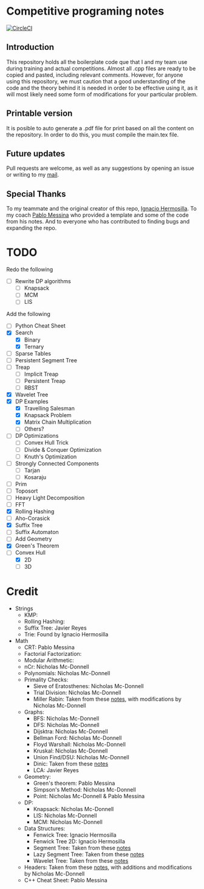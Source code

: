 # Competitive programing notes

[![CircleCI](https://circleci.com/gh/N9199/apuntes_icpc.svg?style=svg)](https://circleci.com/gh/N9199/apuntes_icpc)

## Introduction

This repository holds all the boilerplate code que that I and my team use during training and actual competitions. Almost all .cpp files are ready to be copied and pasted, including relevant comments. However, for anyone using this repository, we must caution that a good understanding of the code and the theory behind it is needed in order to be effective using it, as it will most likely need some form of modifications for your particular problem.

## Printable version

It is posible to auto generate a .pdf file for print based on all the content on the repository. In order to do this, you must compile the main.tex file.

## Future updates

Pull requests are welcome, as well as any suggestions by opening an issue or writing to my [mail](namcdonnell@uc.cl).

## Special Thanks

To my teammate and the original creator of this repo, [Ignacio Hermosilla](https://github.com/ignaciohermosillacornejo). To my coach [Pablo Messina](https://github.com/PabloMessina) who provided a template and some of the code from his notes. And to everyone who has contributed to finding bugs and expanding the repo.

# TODO

Redo the following

-   [ ] Rewrite DP algorithms
    -   [ ] Knapsack
    -   [ ] MCM
    -   [ ] LIS

Add the following

-   [ ] Python Cheat Sheet
-   [x] Search
    -   [x] Binary
    -   [x] Ternary
-   [ ] Sparse Tables
-   [ ] Persistent Segment Tree
-   [ ] Treap
    -   [ ] Implicit Treap
    -   [ ] Persistent Treap <!--Buscar en apuntes argentinos y/o cp algorithms-->
    -   [ ] RBST
-   [x] Wavelet Tree
-   [x] DP Examples
    -   [x] Travelling Salesman
    -   [x] Knapsack Problem
    -   [x] Matrix Chain Multiplication
    -   [ ] Others?
-   [ ] DP Optimizations
    -   [ ] Convex Hull Trick
    -   [ ] Divide & Conquer Optimization
    -   [ ] Knuth's Optimization
-   [ ] Strongly Connected Components
    -   [ ] Tarjan
    -   [ ] Kosaraju
-   [ ] Prim
-   [ ] Toposort
-   [ ] Heavy Light Decomposition
-   [ ] FFT
-   [x] Rolling Hashing
-   [ ] Aho-Corasick
-   [x] Suffix Tree
-   [ ] Suffix Automaton
-   [ ] Add Geometry
-   [x] Green's Theorem
-   [ ] Convex Hull
    -   [x] 2D
    -   [ ] 3D

# Credit

-   Strings
    -   KMP:
    -   Rolling Hashing:
    -   Suffix Tree: Javier Reyes
    -   Trie: Found by Ignacio Hermosilla
-   Math
    -   CRT: Pablo Messina
    -   Factorial Factorization:
    -   Modular Arithmetic:
    -   nCr: Nicholas Mc-Donnell
    -   Polynomials: Nicholas Mc-Donnell
    -   Primality Checks:
        -   Sieve of Eratosthenes: Nicholas Mc-Donnell
        -   Trial Division: Nicholas Mc-Donnell
        -   Miller Rabin: Taken from these [notes](https://docs.google.com/document/d/1rcex_saP4tExbbU62qGUjR3eenxOh-50i9Y45WtHkc4/edit), with modifications by Nicholas Mc-Donnell
    -   Graphs:
        -   BFS: Nicholas Mc-Donnell
        -   DFS: Nicholas Mc-Donnell
        -   Dijsktra: Nicholas Mc-Donnell
        -   Bellman Ford: Nicholas Mc-Donnell
        -   Floyd Warshall: Nicholas Mc-Donnell
        -   Kruskal: Nicholas Mc-Donnell
        -   Union Find/DSU: Nicholas Mc-Donnell
        -   Dinic: Taken from these [notes](https://docs.google.com/document/d/1rcex_saP4tExbbU62qGUjR3eenxOh-50i9Y45WtHkc4/edit)
        -   LCA: Javier Reyes
    -   Geometry:
        -   Green's theorem: Pablo Messina
        -   Simpson's Method: Nicholas Mc-Donnell
        -   Point: Nicholas Mc-Donnell & Pablo Messina
    -   DP:
        -   Knapsack: Nicholas Mc-Donnell
        -   LIS: Nicholas Mc-Donnell
        -   MCM: Nicholas Mc-Donnell
    -   Data Structures:
        -   Fenwick Tree: Ignacio Hermosilla
        -   Fenwick Tree 2D: Ignacio Hermosilla
        -   Segment Tree: Taken from these [notes](https://docs.google.com/document/d/1rcex_saP4tExbbU62qGUjR3eenxOh-50i9Y45WtHkc4/edit)
        -   Lazy Segment Tree: Taken from these [notes](https://docs.google.com/document/d/1rcex_saP4tExbbU62qGUjR3eenxOh-50i9Y45WtHkc4/edit)
        -   Wavelet Tree: Taken from these [notes](https://docs.google.com/document/d/1rcex_saP4tExbbU62qGUjR3eenxOh-50i9Y45WtHkc4/edit)
    -   Headers: Taken from these [notes](https://docs.google.com/document/d/1rcex_saP4tExbbU62qGUjR3eenxOh-50i9Y45WtHkc4/edit), with additions and modifications by Nicholas Mc-Donnell
    -   C++ Cheat Sheet: Pablo Messina
